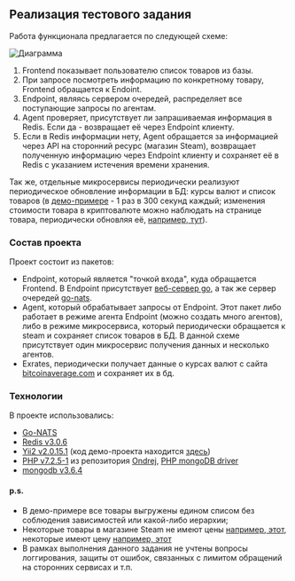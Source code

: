 ## Реализация тестового задания 

Работа функционала предлагается по следующей схеме:

![Диаграмма](https://github.com/igor-pgmt/testcase-go/diagram.svg)

1) Frontend показывает пользователю список товаров из базы.
2) При запросе посмотреть информацию по конкретному товару, Frontend обращается к Endoint.
3) Endpoint, являясь сервером очередей, распределяет все поступающие запросы по агентам.
4) Agent проверяет, присутствует ли запрашиваемая информация в Redis. Если да - возвращает её через Endpoint клиенту.
5) Если в Redis информации нету, Agent обращается за информацией через API на сторонний ресурс (магазин Steam), возвращает полученную информацию через Endpoint клиенту и сохраняет её в Redis с указанием истечения времени хранения.

Так же, отдельные микросервисы периодически реализуют периодическое обновление информации в БД: курсы валют и список товаров (в [демо-примере](http://uptoy.ru/) - 1 раз в 300 секунд каждый; изменения стоимости товара в криптовалюте можно наблюдать на странице товара, периодически обновляя её, [например, тут](http://uptoy.ru/products/view?appid=828660)).

### Состав проекта
Проект состоит из пакетов:
 - Endpoint, который является "точкой входа", куда обращается Frontend. В Endpoint присутствует [веб-сервер go](https://golang.org/pkg/net/http/), а так же сервер очередей [go-nats](https://github.com/nats-io/go-nats).
 - Agent, который обрабатывает запросы от Endpoint. Этот пакет либо работает в режиме агента Endpoint (можно создать много агентов), либо в режиме микросервиса, который периодически обращается к steam и сохраняет список товаров в БД. В данной схеме присутствует один микросервис получения данных и несколько агентов.
 - Exrates, периодически получает данные о курсах валют с сайта [bitcoinaverage.com](https://bitcoinaverage.com/) и сохраняет их в бд.

### Технологии
В проекте использовались:
 - [Go-NATS](https://github.com/nats-io/go-nats)
 - [Redis v3.0.6](https://redis.io/)
 - [Yii2 v2.0.15.1](https://www.yiiframework.com/doc/guide/2.0/en/start-installation) (код демо-проекта находится [здесь](https://github.com/igor-pgmt/testcase-yii2))
 - [PHP v7.2.5-1](http://www.php.net/ChangeLog-7.php#7.2.5) из репозитория [Ondrej](https://launchpad.net/~ondrej/+archive/ubuntu/php), [PHP mongoDB driver](http://php.net/manual/ru/mongodb.installation.manual.php)
 - [mongodb v3.6.4](https://www.mongodb.com/download-center#community)


#### p.s. 
 - В демо-примере все товары выгружены едином списом без соблюдения зависимостей или какой-либо иерархии;
 - Некоторые товары в магазине Steam не имеют цены [например, этот](http://uptoy.ru/products/view?appid=863790), некоторые имеют цену [например, этот](http://uptoy.ru/products/view?appid=828660)
 - В рамках выполнения данного задания не учтены вопросы логгирования, защиты от ошибок, связанных с лимитом обращений на сторонних сервисах и т.п.
 